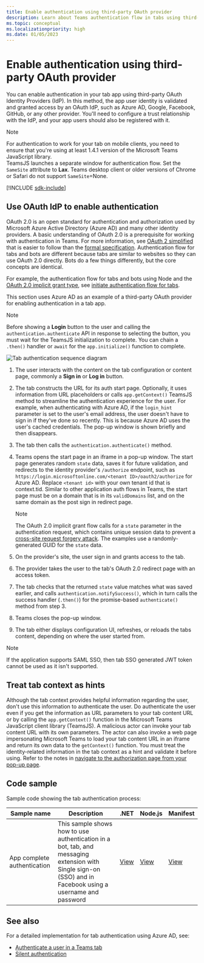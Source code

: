 ```yaml
---
title: Enable authentication using third-party OAuth provider
description: Learn about Teams authentication flow in tabs using third-party OAuth provider with Azure AD configuration and code samples.
ms.topic: conceptual
ms.localizationpriority: high
ms.date: 01/05/2023
---
```

# Enable authentication using third-party OAuth provider

You can enable authentication in your tab app using third-party OAuth Identity Providers (IdP). In this method, the app user identity is validated and granted access by an OAuth IdP, such as Azure AD, Google, Facebook, GitHub, or any other provider. You'll need to configure a trust relationship with the IdP, and your app users should also be registered with it.

> [!NOTE]
> For authentication to work for your tab on mobile clients, you need to ensure that you're using at least 1.4.1 version of the Microsoft Teams JavaScript library.  
> TeamsJS launches a separate window for authentication flow. Set the `SameSite` attribute to **Lax**. Teams desktop client or older versions of Chrome or Safari do not support `SameSite`=None.

[!INCLUDE [sdk-include](~/includes/sdk-include.md)]

## Use OAuth IdP to enable authentication

OAuth 2.0 is an open standard for authentication and authorization used by Microsoft Azure Active Directory (Azure AD) and many other identity providers. A basic understanding of OAuth 2.0 is a prerequisite for working with authentication in Teams. For more information, see [OAuth 2 simplified](https://aaronparecki.com/oauth-2-simplified/) that is easier to follow than the [formal specification](https://oauth.net/2/). Authentication flow for tabs and bots are different because tabs are similar to websites so they can use OAuth 2.0 directly. Bots do a few things differently, but the core concepts are identical.

For example, the authentication flow for tabs and bots using Node and the [OAuth 2.0 implicit grant type](https://oauth.net/2/grant-types/implicit/), see [initiate authentication flow for tabs](~/tabs/how-to/authentication/auth-tab-aad.md#initiate-authentication-flow).

This section uses Azure AD as an example of a third-party OAuth provider for enabling authentication in a tab app.

> [!NOTE]
> Before showing a **Login** button to the user and calling the `authentication.authenticate` API in response to selecting the button, you must wait for the TeamsJS initialization to complete. You can chain a `.then()` handler or `await` for the `app.initialize()` function to complete.

![Tab authentication sequence diagram](~/assets/images/authentication/tab_auth_sequence_diagram.png)

1. The user interacts with the content on the tab configuration or content page, commonly a **Sign in** or **Log in** button.
2. The tab constructs the URL for its auth start page. Optionally, it uses information from URL placeholders or calls `app.getContext()` TeamsJS method to streamline the authentication experience for the user. For example, when authenticating with Azure AD, if the `login_hint` parameter is set to the user's email address, the user doesn't have to sign in if they've done so recently. This is because Azure AD uses the user's cached credentials. The pop-up window is shown briefly and then disappears.
3. The tab then calls the `authentication.authenticate()` method.
4. Teams opens the start page in an iframe in a pop-up window. The start page generates random `state` data, saves it for future validation, and redirects to the identity provider's `/authorize` endpoint, such as `https://login.microsoftonline.com/<tenant ID>/oauth2/authorize` for Azure AD. Replace `<tenant id>` with your own tenant id that is context.tid.
Similar to other application auth flows in Teams, the start page must be on a domain that is in its `validDomains` list, and on the same domain as the post sign in redirect page.

    > [!NOTE]
    >
    > The OAuth 2.0 implicit grant flow calls for a `state` parameter in the authentication request, which contains unique session data to prevent a [cross-site request forgery attack](https://en.wikipedia.org/wiki/Cross-site_request_forgery). The examples use a randomly-generated GUID for the `state` data.

5. On the provider's site, the user sign in and grants access to the tab.
6. The provider takes the user to the tab's OAuth 2.0 redirect page with an access token.
7. The tab checks that the returned `state` value matches what was saved earlier, and calls `authentication.notifySuccess()`, which in turn calls the success handler (`.then()`) for the promise-based `authenticate()` method from step 3.
8. Teams closes the pop-up window.
9. The tab either displays configuration UI, refreshes, or reloads the tabs content, depending on where the user started from.

> [!NOTE]
>
> If the application supports SAML SSO, then tab SSO generated JWT token cannot be used as it isn't supported.

## Treat tab context as hints

Although the tab context provides helpful information regarding the user, don't use this information to authenticate the user. Do authenticate the user even if you get the information as URL parameters to your tab content URL or by calling the `app.getContext()` function in the Microsoft Teams JavaScript client library (TeamsJS). A malicious actor can invoke your tab content URL with its own parameters. The actor can also invoke a web page impersonating Microsoft Teams to load your tab content URL in an iframe and return its own data to the `getContext()` function. You must treat the identity-related information in the tab context as a  hint and validate it before using. Refer to the notes in [navigate to the authorization page from your pop-up page](~/tabs/how-to/authentication/auth-tab-aad.md#navigate-to-the-authorization-page-from-your-pop-up-page).

## Code sample

Sample code showing the tab authentication process:

| **Sample name** | **Description** | **.NET** | **Node.js** | **Manifest**|
|-----------------|-----------------|-------------|------------|------------|
| App complete authentication | This sample shows how to use authentication in a bot, tab, and messaging extension with Single sign-on (SSO) and in Facebook using a username and password | [View](https://github.com/OfficeDev/Microsoft-Teams-Samples/tree/main/samples/app-complete-auth/csharp) | [View](https://github.com/OfficeDev/Microsoft-Teams-Samples/tree/main/samples/app-complete-auth/nodejs) |[View](https://github.com/OfficeDev/Microsoft-Teams-Samples/tree/main/samples/app-complete-auth/csharp/demo-manifest/App-Complete-Auth.zip) |

## See also

For a detailed implementation for tab authentication using Azure AD, see:

* [Authenticate a user in a Teams tab](~/tabs/how-to/authentication/auth-tab-AAD.md)
* [Silent authentication](~/tabs/how-to/authentication/auth-silent-AAD.md)
